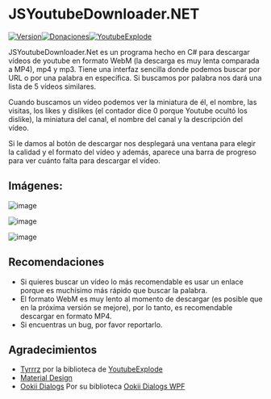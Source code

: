 <h1> JSYoutubeDownloader.NET </h1>

[![Version](https://img.shields.io/badge/Versi%C3%B3n-1.2-red)](https://github.com/Ts-Pytham/JSYoutubeDownloader.NET/releases/tag/v1.2)[![Donaciones](https://img.shields.io/badge/Donaciones-$$$-blue)](https://paypal.me/johansanchezdl?locale.x=es_XC)[![YoutubeExplode](https://img.shields.io/badge/YoutubeExplode-6.1.2-Green)](https://github.com/Tyrrrz/YoutubeExplode)

<p> 
  JSYoutubeDownloader.Net es un programa hecho en C# para descargar vídeos de youtube en formato WebM (la descarga es muy lenta comparada a MP4), mp4 y mp3.
  Tiene una interfaz sencilla donde podemos buscar por URL o por una palabra en específica. Si buscamos por palabra nos dará una lista de 5 vídeos similares. 
</p>

<p>
  Cuando buscamos un vídeo podemos ver la miniatura de él, el nombre, las visitas, los likes y dislikes (el contador dice 0 porque Youtube ocultó los dislike), la miniatura del canal, el nombre del canal y la descripción del vídeo.
  
</p>
<p>
  Si le damos al botón de descargar nos desplegará una ventana para elegir la calidad y el formato del vídeo y además, aparece una barra de progreso para ver cuánto falta para descargar el vídeo.
</p>

<h2> Imágenes: </h2>

![image](https://user-images.githubusercontent.com/43942761/168201475-869957e1-6afd-4fc5-a647-24b6cbd1409b.png)
 
![image](https://user-images.githubusercontent.com/43942761/168201584-61f44593-1ba1-4d3f-ba99-4262c045f476.png)

![image](https://user-images.githubusercontent.com/43942761/168201790-624fdebc-3c18-4bd8-a3a3-dc681fef648a.png)


<h2> Recomendaciones </h2>

- Si quieres buscar un vídeo lo más recomendable es usar un enlace porque es muchísimo más rápido que buscar la palabra.
- El formato WebM es muy lento al momento de descargar (es posible que en la próxima versión se mejore), por lo tanto, es recomendable descargar en formato MP4.
- Si encuentras un bug, por favor reportarlo.

<h2> Agradecimientos </h2>

- [Tyrrrz](https://github.com/Tyrrrz) por la biblioteca de [YoutubeExplode](https://github.com/Tyrrrz/YoutubeExplode)
- [Material Design](https://github.com/MaterialDesignInXAML/MaterialDesignInXamlToolkit)
- [Ookii Dialogs](https://github.com/ookii-dialogs) Por su biblioteca [Ookii Dialogs WPF](https://github.com/ookii-dialogs/ookii-dialogs-wpf)
